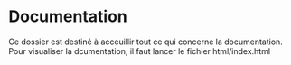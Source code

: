 # Documentation

Ce dossier est destiné à acceuillir tout ce qui concerne la documentation.
Pour visualiser la dcumentation, il faut lancer le fichier html/index.html
